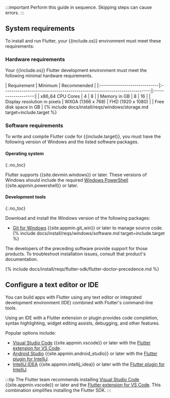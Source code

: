 :::important
  Perform this guide in sequence. Skipping steps can cause errors.
:::

## System requirements

To install and run Flutter,
your {{include.os}} environment must meet these requirements:

### Hardware requirements

Your {{include.os}} Flutter development environment must meet the following
minimal hardware requirements.

<div class="table-wrapper" markdown="1">
|     Requirement              |                                    Minimum                               |    Recommended      |
|:-----------------------------|:------------------------------------------------------------------------:|:-------------------:|
| x86_64 CPU Cores             | 4                                                                        | 8                   |
| Memory in GB                 | 8                                                                        | 16                  |
| Display resolution in pixels | WXGA (1366 x 768)                                                        | FHD (1920 x 1080)   |
| Free disk space in GB        | {% include docs/install/reqs/windows/storage.md target=include.target %}
</div>

### Software requirements

To write and compile Flutter code for {{include.target}},
you must have the following version of Windows and the listed
software packages.

#### Operating system
{:.no_toc}

Flutter supports {{site.devmin.windows}} or later.
These versions of Windows should include the required
[Windows PowerShell][] {{site.appmin.powershell}} or later.

#### Development tools
{:.no_toc}

Download and install the Windows version of the following packages:

* [Git for Windows][] {{site.appmin.git_win}} or later to manage source code.
{% include docs/install/reqs/windows/software.md target=include.target %}

The developers of the preceding software provide support for those products.
To troubleshoot installation issues, consult that product's documentation.

{% include docs/install/reqs/flutter-sdk/flutter-doctor-precedence.md %}

## Configure a text editor or IDE

You can build apps with Flutter using any text editor or
integrated development environment (IDE) combined with
Flutter's command-line tools.

Using an IDE with a Flutter extension or plugin provides code completion,
syntax highlighting, widget editing assists, debugging, and other features.

Popular options include:

* [Visual Studio Code][] {{site.appmin.vscode}} or later
  with the [Flutter extension for VS Code][].
* [Android Studio][] {{site.appmin.android_studio}} or later
  with the [Flutter plugin for IntelliJ][].
* [IntelliJ IDEA][] {{site.appmin.intellij_idea}} or later
  with the [Flutter plugin for IntelliJ][].

:::tip
  The Flutter team recommends installing [Visual Studio Code][]
  {{site.appmin.vscode}} or later and the [Flutter extension for VS Code][].
  This combination simplifies installing the Flutter SDK.
:::

[Android Studio]: https://developer.android.com/studio/install
[IntelliJ IDEA]: https://www.jetbrains.com/help/idea/installation-guide.html
[Visual Studio Code]: https://code.visualstudio.com/docs/setup/windows
[Flutter extension for VS Code]: https://marketplace.visualstudio.com/items?itemName=Dart-Code.flutter
[Flutter plugin for IntelliJ]: https://plugins.jetbrains.com/plugin/9212-flutter
[Windows PowerShell]: https://docs.microsoft.com/powershell/scripting/install/installing-windows-powershell
[Git for Windows]: https://gitforwindows.org/
